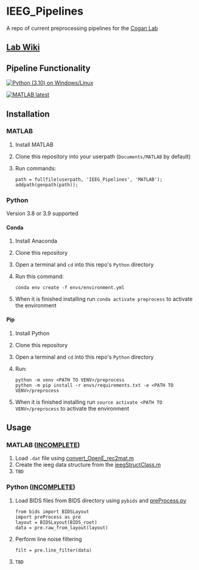 # IEEG_Pipelines

A repo of current preprocessing pipelines for the [Cogan Lab](https://www.coganlab.org/)

## [Lab Wiki](https://coganlab.pages.oit.duke.edu/wiki//)

## Pipeline Functionality

[![Python (3.10) on Windows/Linux](https://github.com/coganlab/IEEG_Pipelines/actions/workflows/Conda-CI.yml/badge.svg)](https://github.com/coganlab/IEEG_Pipelines/actions/workflows/Conda-CI.yml)

[![MATLAB latest](https://github.com/coganlab/IEEG_Pipelines/actions/workflows/MATLAB-CI.yml/badge.svg)](https://github.com/coganlab/IEEG_Pipelines/actions/workflows/MATLAB-CI.yml)

## Installation

### MATLAB

1. Install MATLAB
2. Clone this repository into your userpath (`Documents/MATLAB` by default)
3. Run commands:

    ```(MATLAB)
    path = fullfile(userpath, 'IEEG_Pipelines', 'MATLAB');
    addpath(genpath(path));
    ```

### Python

Version 3.8 or 3.9 supported

#### Conda

1. Install Anaconda
2. Clone this repository
3. Open a terminal and `cd` into this repo's `Python` directory
4. Run this command:

    ```(bash)
    conda env create -f envs/environment.yml
    ```

5. When it is finished installing run `conda activate preprocess` to activate the environment

#### Pip

1. Install Python
2. Clone this repository
3. Open a terminal and `cd` into this repo's `Python` directory
4. Run:

    ```(bash)
    python -m venv <PATH TO VENV>/preprocess
    python -m pip install -r envs/requirements.txt -e <PATH TO VENV>/preprocess
    ```

5. When it is finished installing run `source activate <PATH TO VENV>/preprocess` to activate the environment

## Usage

### MATLAB ([INCOMPLETE](https://github.com/coganlab/IEEG_Pipelines/issues/21#issue-1229145282))

1. Load `.dat` file using [convert_OpenE_rec2mat.m](MATLAB/ieeg%20file%20reading/convert_OpenE_rec2mat.m)
2. Create the ieeg data structure from the [ieegStructClass.m](MATLAB/ieegClassDefinition/ieegStructClass.m)
3. `TBD`

### Python ([INCOMPLETE](https://github.com/coganlab/IEEG_Pipelines/issues/22#issue-1229152846))

1. Load BIDS files from BIDS directory using `pybids` and [preProcess.py](Python/PreProcess/preProcess.py)
    
    ```(python)
    from bids import BIDSLayout
    import preProcess as pre
    layout = BIDSLayout(BIDS_root)
    data = pre.raw_from_layout(layout)
    ```
2. Perform line noise filtering

    ```(python)
    filt = pre.line_filter(data)
    ```
3. `TBD`
